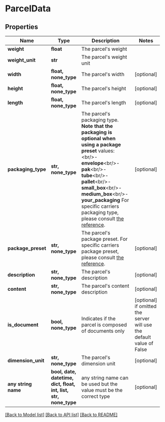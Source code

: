# ParcelData


## Properties
Name | Type | Description | Notes
------------ | ------------- | ------------- | -------------
**weight** | **float** | The parcel&#39;s weight | 
**weight_unit** | **str** | The parcel&#39;s weight unit | 
**width** | **float, none_type** | The parcel&#39;s width | [optional] 
**height** | **float, none_type** | The parcel&#39;s height | [optional] 
**length** | **float, none_type** | The parcel&#39;s length | [optional] 
**packaging_type** | **str, none_type** |  The parcel&#39;s packaging type.  **Note that the packaging is optional when using a package preset**  values: &lt;br/&gt;- **envelope**&lt;br/&gt;- **pak**&lt;br/&gt;- **tube**&lt;br/&gt;- **pallet**&lt;br/&gt;- **small_box**&lt;br/&gt;- **medium_box**&lt;br/&gt;- **your_packaging**  For specific carriers packaging type, please consult [the reference](#operation/references).  | [optional] 
**package_preset** | **str, none_type** |  The parcel&#39;s package preset.  For specific carriers package preset, please consult [the reference](#operation/references).  | [optional] 
**description** | **str, none_type** | The parcel&#39;s description | [optional] 
**content** | **str, none_type** | The parcel&#39;s content description | [optional] 
**is_document** | **bool, none_type** | Indicates if the parcel is composed of documents only | [optional]  if omitted the server will use the default value of False
**dimension_unit** | **str, none_type** | The parcel&#39;s dimension unit | [optional] 
**any string name** | **bool, date, datetime, dict, float, int, list, str, none_type** | any string name can be used but the value must be the correct type | [optional]

[[Back to Model list]](../README.md#documentation-for-models) [[Back to API list]](../README.md#documentation-for-api-endpoints) [[Back to README]](../README.md)


